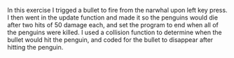 In this exercise I trigged a bullet to fire from the narwhal upon left key press. I then went in the update function and made it so the penguins would die after two hits of 50 damage each, and set the program to end when all of the penguins were killed. I used a collision function to determine when the bullet would hit the penguin, and coded for the bullet to disappear after hitting the penguin. 